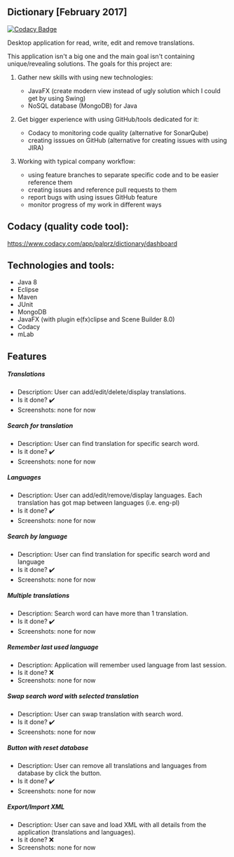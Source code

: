 ## Dictionary [February 2017]

[![Codacy Badge](https://api.codacy.com/project/badge/Grade/f4123887fcf24dffb4804662795003cf)](https://www.codacy.com/app/palprz/dictionary?utm_source=github.com&utm_medium=referral&utm_content=palprz/dictionary&utm_campaign=badger)

Desktop application for read, write, edit and remove translations.

This application isn't a big one and the main goal isn't containing unique/revealing solutions. The goals for this project are:
1. Gather new skills with using new technologies:
	- JavaFX (create modern view instead of ugly solution which I could get by using Swing)
	- NoSQL database (MongoDB) for Java
  
2. Get bigger experience with using GitHub/tools dedicated for it:
	- Codacy to monitoring code quality (alternative for SonarQube)
	- creating isssues on GitHub (alternative for creating issues with using JIRA)
  
3. Working with typical company workflow:
	- using feature branches to separate specific code and to be easier reference them
	- creating issues and reference pull requests to them
	- report bugs with using issues GitHub feature
	- monitor progress of my work in different ways

## Codacy (quality code tool):
https://www.codacy.com/app/palprz/dictionary/dashboard

## Technologies and tools:
- Java 8
- Eclipse
- Maven
- JUnit 
- MongoDB
- JavaFX (with plugin e(fx)clipse and Scene Builder 8.0)
- Codacy
- mLab

## Features

##### Translations
 - Description: User can add/edit/delete/display translations.
 - Is it done? :heavy_check_mark:
 - Screenshots: none for now
 
##### Search for translation
- Description: User can find translation for specific search word.
- Is it done? :heavy_check_mark:
- Screenshots: none for now

##### Languages
- Description: User can add/edit/remove/display languages. Each translation has got map between languages (i.e. eng-pl)
- Is it done? :heavy_check_mark:
- Screenshots: none for now

##### Search by language
- Description: User can find translation for specific search word and language
- Is it done? :heavy_check_mark:
- Screenshots: none for now

##### Multiple translations
- Description: Search word can have more than 1 translation.
- Is it done? :heavy_check_mark:
- Screenshots: none for now

##### Remember last used language
- Description: Application will remember used language from last session. 
- Is it done? :x:
- Screenshots: none for now

##### Swap search word with selected translation
- Description: User can swap translation with search word.
- Is it done? :heavy_check_mark:
- Screenshots: none for now

##### Button with reset database
- Description: User can remove all translations and languages from database by click the button.
- Is it done? :heavy_check_mark:
- Screenshots: none for now

##### Export/Import XML
- Description: User can save and load XML with all details from the application (translations and languages).
- Is it done? :x:
- Screenshots: none for now
